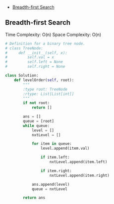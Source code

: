 - [Breadth-first Search](#breadth-first-search)



## Breadth-first Search

Time Complexity: O(n)
Space Complexity: O(n)

```python
# Definition for a binary tree node.
# class TreeNode:
#     def __init__(self, x):
#         self.val = x
#         self.left = None
#         self.right = None

class Solution:
    def levelOrder(self, root):
        """
        :type root: TreeNode
        :rtype: List[List[int]]
        """
        if not root:
            return []

        ans = []
        queue = [root]
        while queue:
            level = []
            nxtLevel = []

            for item in queue:
                level.append(item.val)

                if item.left:
                    nxtLevel.append(item.left)

                if item.right:
                    nxtLevel.append(item.right)

            ans.append(level)
            queue = nxtLevel

        return ans
```
